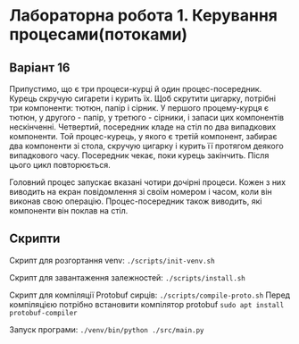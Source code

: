 # Лабораторна робота 1. Керування процесами(потоками)

## Варіант 16

Припустимо, що є три процеси-курці й один процес-посередник. Курець скручую сигарети і курить їх. Щоб скрутити цигарку, потрібні три компоненти: тютюн, папір і сірник. У першого процему-курця є тютюн, у другого - папір, у третюго - сірники, і запаси цих компонентів нескінченні. Четвертий, посередник кладе на стіл по два випадкових компоненти. Той процес-курець, у якого є третій компонент, забирає два компоненти зі стола, скручую цигарку і курить її протягом деякого випадкового часу. Посередник чекає, поки курець закінчить. Після цього цикл повторюється.

Головний процес запускає вказані чотири дочірні процеси. Кожен з них виводить на екран повідомлення зі своїм номером і часом, коли він виконав свою операцію. Процес-посередник також виводить, які компоненти він поклав на стіл.

## Скрипти

Скрипт для розгортання venv: `./scripts/init-venv.sh`

Скрипт для завантаження залежностей: `./scripts/install.sh`


Скрипт для компіляції Protobuf сирців: `./scripts/compile-proto.sh`
Перед компіляцією потрібно встановити компілятор protobuf `sudo apt install protobuf-compiler`

Запуск програми: `./venv/bin/python ./src/main.py`